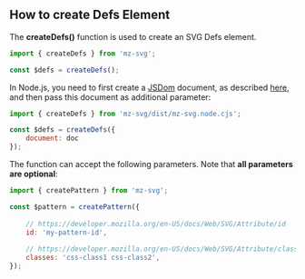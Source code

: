 ## How to create Defs Element

The **createDefs()** function is used to create an SVG Defs element.

```js
import { createDefs } from 'mz-svg';

const $defs = createDefs();
```

In Node.js, you need to first create a [JSDom](https://github.com/jsdom/jsdom) document, as described [here](/pages/nodejs-usage.html), and then pass this document as additional parameter:

```js
import { createDefs } from 'mz-svg/dist/mz-svg.node.cjs';

const $defs = createDefs({
    document: doc
});
```

The function can accept the following parameters. Note that **all parameters are optional**:

```js
import { createPattern } from 'mz-svg';

const $pattern = createPattern({
    
    // https://developer.mozilla.org/en-US/docs/Web/SVG/Attribute/id
    id: 'my-pattern-id',
    
    // https://developer.mozilla.org/en-US/docs/Web/SVG/Attribute/class
    classes: 'css-class1 css-class2',
});
```

